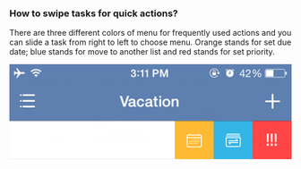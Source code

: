 ### How to swipe tasks for quick actions?
There are three different colors of menu for frequently used actions and you can slide a task from right to left to choose menu. Orange stands for set due date; blue stands for move to another list and red stands for set priority.

![](../images/swipeforquick.png)
